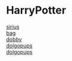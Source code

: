 # HarryPotter
[sirius](https://galliiard.github.io/HarryPotter/sirius)<br>
[bag](https://galliiard.github.io/HarryPotter/bag)<br>
[dobby](https://galliiard.github.io/HarryPotter/dobby)<br>
[dolgopups](https://galliiard.github.io/HarryPotter/dolgopups)<br>
[dolgopups](https://galliiard.github.io/HarryPotter/dolgopups)<br>


